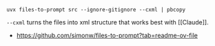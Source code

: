 
```
uvx files-to-prompt src --ignore-gitignore --cxml | pbcopy
```

`--cxml` turns the files into xml structure that works best with [[Claude]].

- https://github.com/simonw/files-to-prompt?tab=readme-ov-file